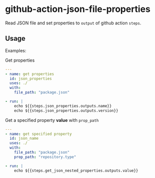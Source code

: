 # github-action-json-file-properties

Read JSON file and set properties to `output` of github action `steps`.

## Usage

Examples:

Get properties

```yaml
---
- name: get properties
  id: json_properties
  uses: ./
  with:
    file_path: "package.json"

- run: |
    echo ${{steps.json_properties.outputs.name}}
    echo ${{steps.json_properties.outputs.version}}
```

Get a specified property **value** with `prop_path`

```yaml
---
- name: get specified property
  id: json_name
  uses: ./
  with:
    file_path: "package.json"
    prop_path: "repository.type"

- run: |
    echo ${{steps.get_json_nested_properties.outputs.value}}
```
